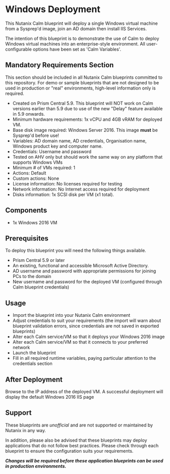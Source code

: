 # Windows Deployment

This Nutanix Calm blueprint will deploy a single Windows virtual machine from a Sysprep'd image, join an AD domain then install IIS Services.

The intention of this blueprint is to demonstrate the use of Calm to deploy Windows virtual machines into an enterprise-style environment.  All user-configurable options have been set as 'Calm Variables'.

## Mandatory Requirements Section

This section should be included in all Nutanix Calm blueprints committed to this repository.  For demo or sample blueprints that are not designed to be used in production or "real" environments, high-level information only is required.

- Created on Prism Central 5.9.  This blueprint will NOT work on Calm versions earlier than 5.9 due to use of the new "Delay" feature available in 5.9 onwards.
- Minimum hardware requirements: 1x vCPU and 4GB vRAM for deployed VM.
- Base disk image required: Windows Server 2016.  This image **must** be Sysprep'd before use!
- Variables: AD domain name, AD credentials, Organisation name, Windows product key and computer name.
- Credentials: Username and password
- Tested on AHV only but should work the same way on any platform that supports Windows VMs
- Minimum # of VMs required: 1
- Actions: Default
- Custom actions: None
- License information: No licenses required for testing
- Network information: No Internet access required for deployment
- Disks information: 1x SCSI disk per VM (x1 total).

## Components

- 1x Windows 2016 VM

## Prerequisites

To deploy this blueprint you will need the following things available.

- Prism Central 5.9 or later
- An existing, functional and accessible Microsoft Active Directory.
- AD username and password with appropriate permissions for joining PCs to the domain
- New username and password for the deployed VM (configured through Calm blueprint credentials)

## Usage

- Import the blueprint into your Nutanix Calm environment
- Adjust credentials to suit your requirements (the import will warn about blueprint validation errors, since credentials are not saved in exported blueprints)
- Alter each Calm service/VM so that it deploys your Windows 2016 image
- Alter each Calm service/VM so that it connects to your preferred network
- Launch the blueprint
- Fill in all required runtime variables, paying particular attention to the credentials section

## After Deployment

Browse to the IP address of the deployed VM.  A successful deployment will display the default Windows 2016 IIS page

## Support

These blueprints are *unofficial* and are not supported or maintained by Nutanix in any way.

In addition, please also be advised that these blueprints may deploy applications that do not follow best practices.  Please check through each blueprint to ensure the configuration suits your requirements.

***Changes will be required before these application blueprints can be used in production environments.***